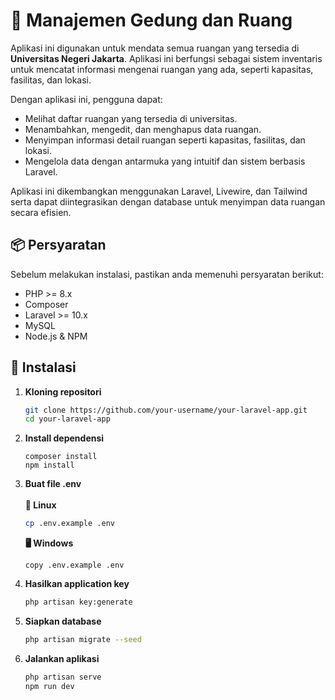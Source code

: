 # 🏢 Manajemen Gedung dan Ruang

Aplikasi ini digunakan untuk mendata semua ruangan yang tersedia di **Universitas Negeri Jakarta**. Aplikasi ini berfungsi sebagai sistem inventaris untuk mencatat informasi mengenai ruangan yang ada, seperti kapasitas, fasilitas, dan lokasi.

Dengan aplikasi ini, pengguna dapat:
- Melihat daftar ruangan yang tersedia di universitas.
- Menambahkan, mengedit, dan menghapus data ruangan.
- Menyimpan informasi detail ruangan seperti kapasitas, fasilitas, dan lokasi.
- Mengelola data dengan antarmuka yang intuitif dan sistem berbasis Laravel.

Aplikasi ini dikembangkan menggunakan Laravel, Livewire, dan Tailwind serta dapat diintegrasikan dengan database untuk menyimpan data ruangan secara efisien.


## 📦 Persyaratan

Sebelum melakukan instalasi, pastikan anda memenuhi persyaratan berikut:

- PHP >= 8.x
- Composer
- Laravel >= 10.x
- MySQL
- Node.js & NPM

## 🚀 Instalasi

1. **Kloning repositori**  
   ```sh
   git clone https://github.com/your-username/your-laravel-app.git
   cd your-laravel-app
2. **Install dependensi**
   ```
   composer install
   npm install
   ```
3. **Buat file .env**<br><br>
   **🐧 Linux**
   ```sh
   cp .env.example .env
   ```
   **🖥️ Windows**
   ```batch
   copy .env.example .env
   ```
4. **Hasilkan application key**
   ```sh
   php artisan key:generate
   ```
5. **Siapkan database**
   ```sh
   php artisan migrate --seed
6. **Jalankan aplikasi**
   ```sh
   php artisan serve
   npm run dev
   ```